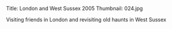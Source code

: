 Title: London and West Sussex 2005
Thumbnail: 024.jpg

Visiting friends in London and revisiting old haunts in West Sussex


[//]: # (Generated from an export of the "UK May05" album with File Name as "Sequential")
